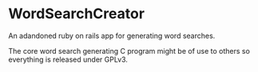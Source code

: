WordSearchCreator
=================

An adandoned ruby on rails app for generating word searches.

The core word search generating C program might be of use to others so everything is released under GPLv3.
